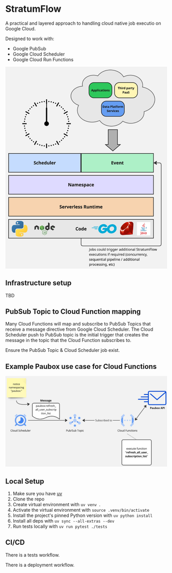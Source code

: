 # StratumFlow

A practical and layered approach to handling cloud native job executio on Google Cloud.

Designed to work with:
- Google PubSub
- Google Cloud Scheduler
- Google Cloud Run Functions

<img src="assets/stratumflow.jpg" alt="Cloud Function Flow" width="650"/>

## Infrastructure setup

TBD

## PubSub Topic to Cloud Function mapping

Many Cloud Functions will map and subscribe to PubSub Topics that receive a message directive from Google Cloud Scheduler. The Cloud Scheduler push to PubSub topic is the initial trigger that creates the message in the topic that the Cloud Function subscribes to.

Ensure the PubSub Topic & Cloud Scheduler job exist.

## Example Paubox use case for Cloud Functions

<img src="assets/example-flow-with-paubox.jpg" alt="Cloud Function Flow" width="650"/>

## Local Setup

1. Make sure you have [uv](https://docs.astral.sh/uv/)
2. Clone the repo
3. Create virtual environment with `uv venv `.
4. Activate the virtual environment with `source .venv/bin/activate`
5. Install the project's pinned Python version with `uv python install`
6. Install all deps with `uv sync --all-extras --dev`
7. Run tests locally with `uv run pytest ./tests`

## CI/CD

There is a tests workflow.

There is a deployment workflow.
